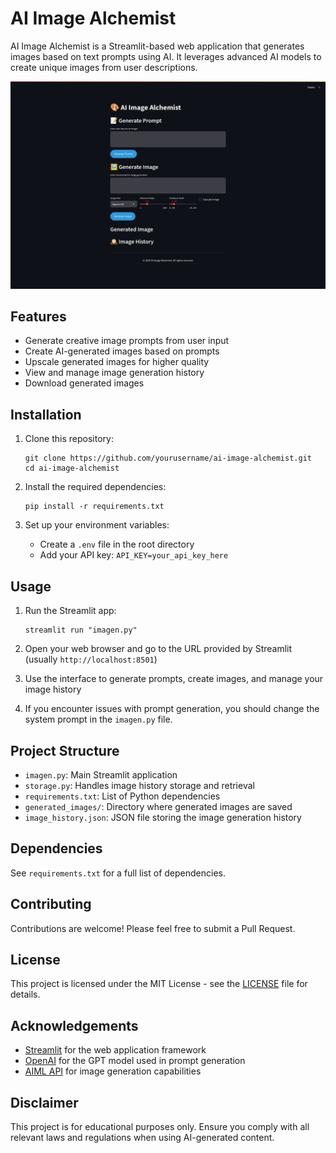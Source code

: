 # AI Image Alchemist

AI Image Alchemist is a Streamlit-based web application that generates images based on text prompts using AI. It leverages advanced AI models to create unique images from user descriptions.

![AI Image Alchemist Interface](screencapture.jpg)

## Features

- Generate creative image prompts from user input
- Create AI-generated images based on prompts
- Upscale generated images for higher quality
- View and manage image generation history
- Download generated images

## Installation

1. Clone this repository:
   ```
   git clone https://github.com/yourusername/ai-image-alchemist.git
   cd ai-image-alchemist
   ```

2. Install the required dependencies:
   ```
   pip install -r requirements.txt
   ```

3. Set up your environment variables:
   - Create a `.env` file in the root directory
   - Add your API key: `API_KEY=your_api_key_here`

## Usage

1. Run the Streamlit app:
   ```
   streamlit run "imagen.py"
   ```

2. Open your web browser and go to the URL provided by Streamlit (usually `http://localhost:8501`)

3. Use the interface to generate prompts, create images, and manage your image history

4. If you encounter issues with prompt generation, you should change the system prompt in the `imagen.py` file.
## Project Structure

- `imagen.py`: Main Streamlit application
- `storage.py`: Handles image history storage and retrieval
- `requirements.txt`: List of Python dependencies
- `generated_images/`: Directory where generated images are saved
- `image_history.json`: JSON file storing the image generation history

## Dependencies

See `requirements.txt` for a full list of dependencies.

## Contributing

Contributions are welcome! Please feel free to submit a Pull Request.

## License

This project is licensed under the MIT License - see the [LICENSE](LICENSE) file for details.

## Acknowledgements

- [Streamlit](https://streamlit.io/) for the web application framework
- [OpenAI](https://openai.com/) for the GPT model used in prompt generation
- [AIML API](https://aimlapi.com/) for image generation capabilities

## Disclaimer

This project is for educational purposes only. Ensure you comply with all relevant laws and regulations when using AI-generated content.
